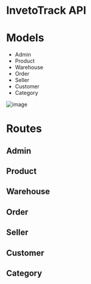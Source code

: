 # InvetoTrack API

# Models

- Admin
- Product
- Warehouse
- Order
- Seller
- Customer
- Category


![image](https://github.com/vasujain275/InventoTrack/assets/69643310/4c2d9d70-d533-4aa8-ba37-80e91e9b417b)

# Routes

## Admin
## Product
## Warehouse
## Order
## Seller
## Customer
## Category

